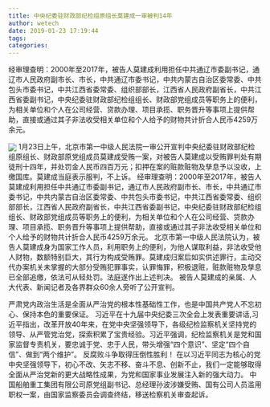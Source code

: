 ```yaml
---
title: 中央纪委驻财政部纪检组原组长莫建成一审被判14年
author: wetech
date: 2019-01-23 17:19:44
tags: 
categories: 
---
```

经审理查明：2000年至2017年，被告人莫建成利用担任中共通辽市委副书记，通辽市人民政府副市长、市长，中共通辽市委书记，中共内蒙古自治区委常委、中共包头市委书记，中共江西省委常委、组织部部长，江西省人民政府副省长，中共江西省委副书记，中央纪委驻财政部纪检组组长、财政部党组成员等职务上的便利，为相关单位和个人在公司经营、贷款办理、项目承揽、职务晋升等事项上提供帮助，直接或通过其子非法收受相关单位和个人给予的财物共计折合人民币4259万余元。
<!-- more -->
<img align="center" border="0" src="https://imgcdn.yicai.com/uppics/images/2019/01/22921a00379e31983de9f51edf735a0c.jpg" />
1月23日上午，北京市第一中级人民法院一审公开宣判中央纪委驻财政部纪检组原组长、财政部原党组成员莫建成受贿一案，对被告人莫建成以受贿罪判处有期徒刑十四年，并处罚金人民币四百万元；扣押在案的赃款赃物及孳息予以没收，上缴国库。莫建成当庭表示服判，不上诉。
经审理查明：2000年至2017年，被告人莫建成利用担任中共通辽市委副书记，通辽市人民政府副市长、市长，中共通辽市委书记，中共内蒙古自治区委常委、中共包头市委书记，中共江西省委常委、组织部部长，江西省人民政府副省长，中共江西省委副书记，中央纪委驻财政部纪检组组长、财政部党组成员等职务上的便利，为相关单位和个人在公司经营、贷款办理、项目承揽、职务晋升等事项上提供帮助，直接或通过其子非法收受相关单位和个人给予的财物共计折合人民币4259万余元。
北京市第一中级人民法院认为，被告人莫建成身为国家工作人员，利用职务上的便利，为他人谋取利益，非法收受他人财物，数额特别巨大，其行为构成受贿罪。莫建成归案后如实供述罪行，主动交代办案机关未掌握的大部分受贿犯罪事实，认罪悔罪，积极退赃，赃款赃物及孳息已全部追缴，依法可从轻处罚。法庭遂作出上述判决。
被告人莫建成的亲属、人大代表、新闻记者及各界群众60余人旁听了公开宣判。
 
 
严肃党内政治生活是全面从严治党的根本性基础性工作，也是中国共产党人不忘初心、保持本色的重要保证。
习近平在十九届中央纪委三次全会上发表重要讲话,习近平指出，改革开放40年来，在党中央坚强领导下，各级纪检监察机关坚持党的领导、从严管党治党，探索积累了宝贵经验。习近平强调，纪检监察机关是党和国家监督专责机关，要忠诚于党、忠于人民，带头增强“四个意识”、坚定“四个自信”、做到“两个维护”。
反腐败斗争取得压倒性胜利！在以习近平同志为核心的党中央坚强领导下，初心不改、矢志不移、奋斗不息、创新不止，我们一定能够取得全面从严治党新的更大战略性成果，为党和国家事业发展注入新的强大动力。
中国船舶重工集团有限公司原党组副书记、总经理孙波涉嫌受贿、国有公司人员滥用职权一案，由国家监察委员会调查终结，移送检察机关审查起诉。
